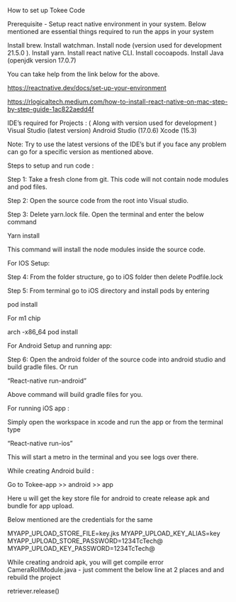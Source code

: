 How to set up Tokee Code

Prerequisite - Setup react native environment in your system. Below mentioned are essential things required to run the apps in your system 

Install brew.
Install watchman. 
Install node (version used for development 21.5.0 ).
Install yarn.
Install react native CLI.
Install cocoapods.
Install Java (openjdk version 17.0.7)

You can take help from the link below for the above.

https://reactnative.dev/docs/set-up-your-environment

https://rlogicaltech.medium.com/how-to-install-react-native-on-mac-step-by-step-guide-1ac822aedd4f


IDE’s required for Projects : ( Along with version used for development )
Visual Studio (latest version)
Android Studio (17.0.6)
Xcode  (15.3)

Note: Try to use the latest versions of the IDE’s but if you face any problem can go for a specific version as mentioned above.

Steps to setup and run code : 

Step 1: Take a fresh clone from git. This code will not contain node modules and pod files.

Step 2: Open the source code from the root into Visual studio.

Step 3: Delete yarn.lock file. Open the terminal and enter the below command 
           
Yarn install

This command will install the node modules inside the source code.
 


For IOS Setup:

Step 4: From the folder structure, go to iOS folder then delete Podfile.lock

Step 5: From terminal go to iOS directory and install pods by entering 

pod install

For m1 chip

arch -x86_64 pod install


For Android Setup and running app:

Step 6: Open the android folder of the source code into android studio and build gradle files. Or run 

“React-native run-android”

Above command will build gradle files for you.


For running iOS app : 

Simply open the workspace in xcode and run the app or from the terminal type 

“React-native run-ios”

This will start a metro in the terminal and you see logs over there.



While creating Android build : 

Go to Tokee-app >> android >> app

Here u will get the key store file for android to create release apk and bundle for app upload.






Below mentioned are the credentials for the same 

MYAPP_UPLOAD_STORE_FILE=key.jks
MYAPP_UPLOAD_KEY_ALIAS=key
MYAPP_UPLOAD_STORE_PASSWORD=1234TcTech@
MYAPP_UPLOAD_KEY_PASSWORD=1234TcTech@

While creating android apk, you will get compile error CameraRollModule.java - just comment the below line at 2 places and and rebuild the project

retriever.release()

  
